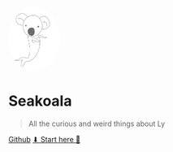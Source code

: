 
<img src="src/seakoalaa.gif"
     alt="seakoala gif"
     style="height: 20%; width: 20%;
     float: center;
     border-radius: 80%; " 
     />
# Seakoala

> All the curious and weird things about Ly

[Github](https://github.com/lydialawli) [⬇ Start here 🐨](docs/aboutLy.md)